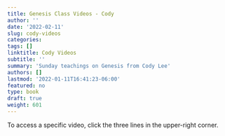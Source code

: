 ```yaml
---
title: Genesis Class Videos - Cody
author: ''
date: '2022-02-11'
slug: cody-videos
categories:
tags: []
linktitle: Cody Videos
subtitle: ''
summary: 'Sunday teachings on Genesis from Cody Lee'
authors: []
lastmod: '2022-01-11T16:41:23-06:00'
featured: no
type: book
draft: true
weight: 601
---
```



<script type="text/javascript">
  window.ESV_CROSSREF_OPTIONS = {
    body_background_color: 'D7E5F0',
    header_font_size: 10,
    body_font_size: 14,
    footer_font_size: 8,
    header_font_family: 'Arial',
    body_font_family: 'Times'
  };
</script>
<script src="https://static.esvmedia.org/crossref/crossref.min.js" type="text/javascript"></script> 

To access a specific video, click the three lines in the upper-right corner.


<iframe width="640" height="360" src="" title="YouTube video player" frameborder="0" allow="accelerometer; autoplay; clipboard-write; encrypted-media; gyroscope; picture-in-picture" allowfullscreen></iframe>